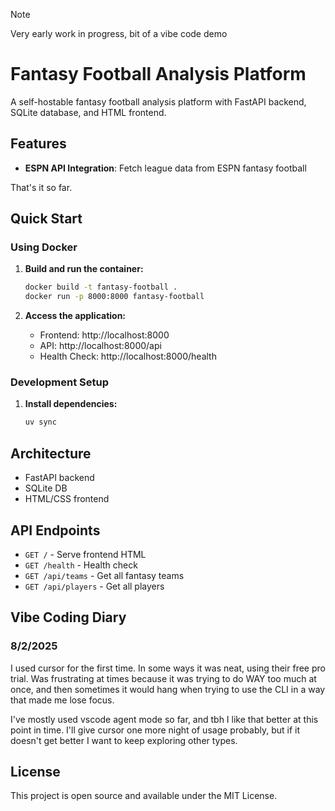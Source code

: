 > [!NOTE]  
> Very early work in progress, bit of a vibe code demo


# Fantasy Football Analysis Platform

A self-hostable fantasy football analysis platform with FastAPI backend, SQLite database, and HTML frontend.

## Features

- **ESPN API Integration**: Fetch league data from ESPN fantasy football

That's it so far.
## Quick Start

### Using Docker

1. **Build and run the container:**
   ```bash
   docker build -t fantasy-football .
   docker run -p 8000:8000 fantasy-football
   ```

2. **Access the application:**
   - Frontend: http://localhost:8000
   - API: http://localhost:8000/api
   - Health Check: http://localhost:8000/health

### Development Setup

1. **Install dependencies:**
   ```bash
   uv sync
   ```

## Architecture

- FastAPI backend
- SQLite DB
- HTML/CSS frontend

## API Endpoints

- `GET /` - Serve frontend HTML
- `GET /health` - Health check
- `GET /api/teams` - Get all fantasy teams
- `GET /api/players` - Get all players

## Vibe Coding Diary
### 8/2/2025
I used cursor for the first time. In some ways it was neat, using their free pro trial. Was frustrating at times because it was trying to do WAY too much at once, and then sometimes it would hang when trying to use the CLI in a way that made me lose focus.

I've mostly used vscode agent mode so far, and tbh I like that better at this point in time. I'll give cursor one more night of usage probably, but if it doesn't get better I want to keep exploring other types.


## License

This project is open source and available under the MIT License.